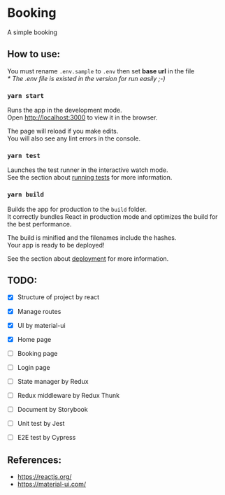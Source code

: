 # Booking

A simple booking

## How to use:

You must rename `.env.sample` to `.env` then set **base url** in the file\
_* The .env file is existed in the version for run easily ;-)_ 

### `yarn start`

Runs the app in the development mode.\
Open [http://localhost:3000](http://localhost:3000) to view it in the browser.

The page will reload if you make edits.\
You will also see any lint errors in the console.

### `yarn test`

Launches the test runner in the interactive watch mode.\
See the section about [running tests](https://facebook.github.io/create-react-app/docs/running-tests) for more information.

### `yarn build`

Builds the app for production to the `build` folder.\
It correctly bundles React in production mode and optimizes the build for the best performance.

The build is minified and the filenames include the hashes.\
Your app is ready to be deployed!

See the section about [deployment](https://facebook.github.io/create-react-app/docs/deployment) for more information.


## TODO:

- [x] Structure of project by react
- [x] Manage routes
- [x] UI by material-ui
- [x] Home page
- [ ] Booking page
- [ ] Login page
- [ ] State manager by Redux
- [ ] Redux middleware by Redux Thunk
- [ ] Document by Storybook
- [ ] Unit test by Jest
- [ ] E2E test by Cypress


## References:

- https://reactjs.org/
- https://material-ui.com/